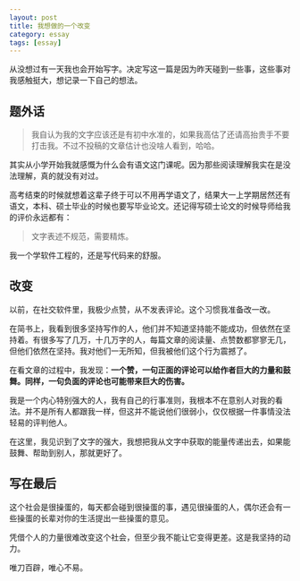 ```yaml
---
layout: post
title: 我想做的一个改变
category: essay
tags: [essay]
---
```


从没想过有一天我也会开始写字。决定写这一篇是因为昨天碰到一些事，这些事对我感触挺大，想记录一下自己的想法。

## 题外话

>我自认为我的文字应该还是有初中水准的，如果我高估了还请高抬贵手不要打击我。不过不投稿的文章估计也没啥人看到，哈哈。

其实从小学开始我就感慨为什么会有语文这门课呢。因为那些阅读理解我实在是没法理解，真的就没有对过。

高考结束的时候就想着这辈子终于可以不用再学语文了，结果大一上学期居然还有语文，本科、硕士毕业的时候也要写毕业论文。还记得写硕士论文的时候导师给我的评价永远都有：
>文字表述不规范，需要精炼。

我一个学软件工程的，还是写代码来的舒服。

## 改变

以前，在社交软件里，我极少点赞，从不发表评论。这个习惯我准备改一改。

在简书上，我看到很多坚持写作的人，他们并不知道坚持能不能成功，但依然在坚持着。有很多写了几万，十几万字的人，每篇文章的阅读量、点赞数都寥寥无几，但他们依然在坚持。我对他们一无所知，但我被他们这个行为震撼了。

在看文章的过程中，我发现：**一个赞，一句正面的评论可以给作者巨大的力量和鼓舞。同样，一句负面的评论也可能带来巨大的伤害。**

我是一个内心特别强大的人，我有自己的行事准则，我根本不在意别人对我的看法。并不是所有人都跟我一样，但这并不能说他们很弱小，仅仅根据一件事情没法轻易的评判他人。

在这里，我见识到了文字的强大，我想把我从文字中获取的能量传递出去，如果能鼓舞、帮助到别人，那就更好了。

## 写在最后

这个社会是很操蛋的，每天都会碰到很操蛋的事，遇见很操蛋的人，偶尔还会有一些操蛋的长辈对你的生活提出一些操蛋的意见。

凭借个人的力量很难改变这个社会，但至少我不能让它变得更差。这是我坚持的动力。

唯刀百辟，唯心不易。